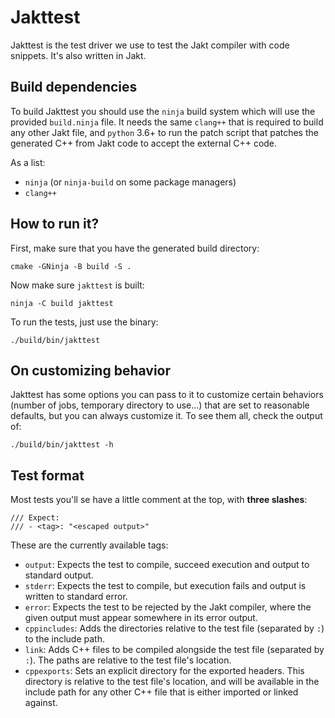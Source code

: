 # Jakttest

Jakttest is the test driver we use to test the Jakt compiler with code snippets.
It's also written in Jakt.

## Build dependencies

To build Jakttest you should use the `ninja` build system which will use the provided `build.ninja` file.
It needs the same `clang++` that is required to build any other Jakt file, and `python` 3.6+ to run the
patch script that patches the generated C++ from Jakt code to accept the external C++ code.

As a list:

- `ninja` (or `ninja-build` on some package managers)
- `clang++`

## How to run it?

First, make sure that you have the generated build directory:

```shell
cmake -GNinja -B build -S .
```

Now make sure `jakttest` is built:

```shell
ninja -C build jakttest
```

To run the tests, just use the binary:

```shell
./build/bin/jakttest
```

## On customizing behavior

Jakttest has some options you can pass to it to customize certain behaviors
(number of jobs, temporary directory to use...) that are set to reasonable
defaults, but you can always customize it. To see them all, check the output
of:

```shell
./build/bin/jakttest -h
```

## Test format

Most tests you'll se have a little comment at the top, with **three slashes**:
```jakt
/// Expect:
/// - <tag>: "<escaped output>"
```

These are the currently available tags:
- `output`: Expects the test to compile, succeed execution and output to
  standard output.
- `stderr`: Expects the test to compile, but execution fails and output is
  written to standard error.
- `error`: Expects the test to be rejected by the Jakt compiler, where the given
  output must appear somewhere in its error output.
- `cppincludes`: Adds the directories relative to the test file (separated by `:`) to the include path.
- `link`: Adds C++ files to be compiled alongside the test file (separated by
`:`). The paths are relative to the test file's location.
- `cppexports`: Sets an explicit directory for the exported headers. This directory is relative to the test file's location,
  and will be available in the include path for any other C++ file that is either imported or linked against.

